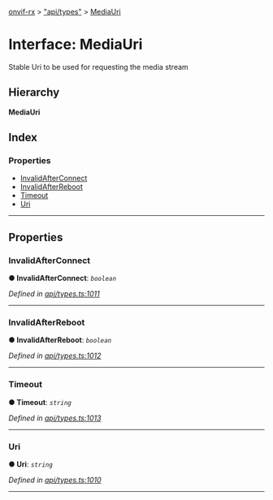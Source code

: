 [onvif-rx](../README.md) > ["api/types"](../modules/_api_types_.md) > [MediaUri](../interfaces/_api_types_.mediauri.md)

# Interface: MediaUri

Stable Uri to be used for requesting the media stream

## Hierarchy

**MediaUri**

## Index

### Properties

* [InvalidAfterConnect](_api_types_.mediauri.md#invalidafterconnect)
* [InvalidAfterReboot](_api_types_.mediauri.md#invalidafterreboot)
* [Timeout](_api_types_.mediauri.md#timeout)
* [Uri](_api_types_.mediauri.md#uri)

---

## Properties

<a id="invalidafterconnect"></a>

###  InvalidAfterConnect

**● InvalidAfterConnect**: *`boolean`*

*Defined in [api/types.ts:1011](https://github.com/patrickmichalina/onvif-rx/blob/1596479/src/api/types.ts#L1011)*

___
<a id="invalidafterreboot"></a>

###  InvalidAfterReboot

**● InvalidAfterReboot**: *`boolean`*

*Defined in [api/types.ts:1012](https://github.com/patrickmichalina/onvif-rx/blob/1596479/src/api/types.ts#L1012)*

___
<a id="timeout"></a>

###  Timeout

**● Timeout**: *`string`*

*Defined in [api/types.ts:1013](https://github.com/patrickmichalina/onvif-rx/blob/1596479/src/api/types.ts#L1013)*

___
<a id="uri"></a>

###  Uri

**● Uri**: *`string`*

*Defined in [api/types.ts:1010](https://github.com/patrickmichalina/onvif-rx/blob/1596479/src/api/types.ts#L1010)*

___

